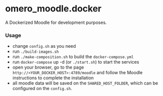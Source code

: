 # omero_moodle.docker

A Dockerized Moodle for development purposes.


### Usage

 - change `config.sh` as you need
 - run `./build-images.sh`
 - run `./make-composition.sh` to build the `docker-compose.yml`
 - run `docker-compose` up -d (or `./start.sh`) to start the services
 - open your browser, go to the page `http://<YOUR_DOCKER_HOST>:4789/moodle` and follow the Moodle instructions to complete the installation
 - all moodle data will be saved on the `SHARED_HOST_FOLDER`, which can be configured on the `config.sh`.
